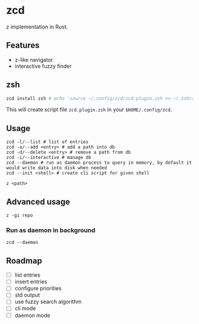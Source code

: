 # zcd

z implementation in Rust.

## Features

- z-like navigator
- interactive fuzzy finder

## zsh

```zsh
zcd install zsh # echo 'source ~/.config/zcd/zcd.plugin.zsh >> ~/.zshrc'
```

This will create script file `zcd.plugin.zsh` in your `$HOME/.config/zcd`.

## Usage

```
zcd -l/--list # list of entries
zcd -a/--add <entry> # add a path into db
zcd -d/--delete <entry> # remove a path from db
zcd -i/--interactive # manage db
zcd --daemon # run as daemon process to query in memory, by default it would write data into disk when needed
zcd --init <shell> # create cli script for given shell
```

```
z <path>
```

## Advanced usage

```
z -gi repo
```

### Run as daemon in background

```
zcd --daemon
```

## Roadmap

- [ ] list entries
- [ ] insert entries
- [ ] configure priorities
- [ ] std output
- [ ] use fuzzy search algorithm
- [ ] cli mode
- [ ] daemon mode
